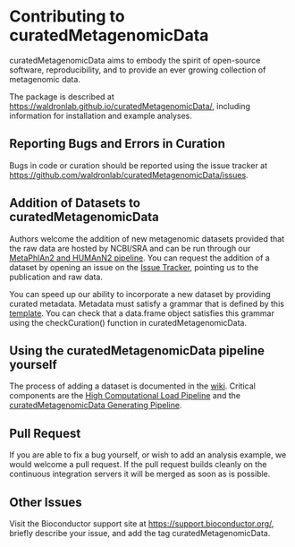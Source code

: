 # Contributing to curatedMetagenomicData

curatedMetagenomicData aims to embody the spirit of open-source software, reproducibility, and to provide an ever growing collection of metagenomic data. 

The package is described at https://waldronlab.github.io/curatedMetagenomicData/, including information for installation and example analyses. 

## Reporting Bugs and Errors in Curation

Bugs in code or curation should be reported using the issue tracker at https://github.com/waldronlab/curatedMetagenomicData/issues.

## Addition of Datasets to curatedMetagenomicData

Authors welcome the addition of new metagenomic datasets provided that the raw data are hosted by NCBI/SRA and can be run through our [MetaPhlAn2 and HUMAnN2 pipeline](https://github.com/waldronlab/curatedMetagenomicData/tree/master/inst/pipeline). You can request the addition of a dataset by opening an issue on the [Issue Tracker](https://github.com/waldronlab/curatedMetagenomicData/issues), pointing us to the publication and raw data. 

You can speed up our ability to incorporate a new dataset by providing curated 
metadata. Metadata must satisfy a grammar that is defined by this [template](https://github.com/waldronlab/curatedMetagenomicData/blob/master/inst/extdata/template.csv). You can check that a data.frame object satisfies this grammar using the checkCuration() function in curatedMetagenomicData.

## Using the curatedMetagenomicData pipeline yourself

The process of adding a dataset is documented in the [wiki](https://github.com/waldronlab/curatedMetagenomicData/wiki/Adding-New-Data). Critical components are the [High Computational Load Pipeline](https://github.com/waldronlab/curatedMetagenomicData/tree/master/inst/pipeline) and the [curatedMetagenomicData Generating Pipeline](https://github.com/waldronlab/curatedMetagenomicData/tree/master/data-raw).

## Pull Request

If you are able to fix a bug yourself, or wish to add an analysis example, we would welcome a pull request. If the pull request builds cleanly on the continuous integration servers it will be merged as soon as is possible.

## Other Issues

Visit the Bioconductor support site at https://support.bioconductor.org/, briefly describe your issue, and add the tag curatedMetagenomicData.

